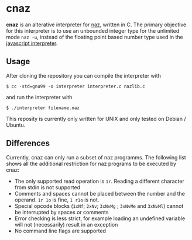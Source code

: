 # cnaz
**cnaz** is an alterative interpreter for [naz](https://github.com/sporeball/naz), written in C.
The primary objective for this interpreter is to use an unbounded integer type for the unlimited mode `naz -u`,
instead of the floating point based number type used in the [javascript interpreter](https://github.com/sporeball/naz).

## Usage
After cloning the repository you can compile the interpreter with
```
$ cc -std=gnu99 -o interpreter interpreter.c nazlib.c
```

and run the interpreter with
```
$ ./interpreter filename.naz
```

This reposity is currently only written for UNIX and only tested on Debian / Ubuntu.

## Differences
Currently, cnaz can only run a subset of naz programms.
The following list shows all the additional restriction for naz programs to be executed by cnaz:

- The only supported read operation is `1r`. Reading a different character from stdin is not supported
- Comments and spaces cannot be placed between the number and the operand. `1r 1o` is fine, `1 r1o` is not.
- Special opcode blocks (`1xNf`; `2xNv`; `3xNvMg` ; `3xNvMe` and `3xNvMl`) cannot be interrupted by spaces or comments
- Error checking is less strict, for example loading an undefined variable will not (necessarily) result in an exception
- No command line flags are supported
